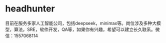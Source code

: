 # headhunter
目前在服务多家人工智能公司，包括deepseek，minimax等。岗位涉及多种大模型，算法，SRE，软件开发，QA等，如果你有兴趣，希望可以建立长久联系。微信：1557068114




